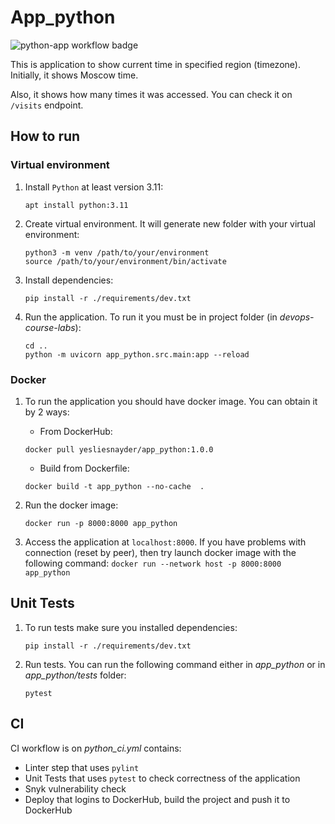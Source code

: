 # App_python

![python-app workflow badge](https://github.com/yesliesnayder/devops-course-labs/actions/workflows/python_ci.yml/badge.svg)

This is application to show current time in specified region (timezone).
Initially, it shows Moscow time.

Also, it shows how many times it was accessed. You can check it on `/visits` endpoint.

## How to run

### Virtual environment

1. Install `Python` at least version 3.11:

    ```shell
    apt install python:3.11
   ```

1. Create virtual environment. It will generate new folder with your virtual environment:

    ```shell
    python3 -m venv /path/to/your/environment
   source /path/to/your/environment/bin/activate
   ```

1. Install dependencies:

    ```shell
   pip install -r ./requirements/dev.txt
   ```

1. Run the application. To run it you must be in project folder (in *devops-course-labs*):

    ```shell
   cd ..
   python -m uvicorn app_python.src.main:app --reload
   ```

### Docker

1. To run the application you should have docker image. You can obtain it by 2 ways:
   - From DockerHub:
   ```shell
   docker pull yesliesnayder/app_python:1.0.0
   ```
   
   - Build from Dockerfile:
   ```shell
   docker build -t app_python --no-cache  .
   ```

1. Run the docker image:

   ```shell
   docker run -p 8000:8000 app_python
   ```

1. Access the application at `localhost:8000`. If you have problems with connection
(reset by peer), then try launch docker image with the following
command: `docker run --network host -p 8000:8000 app_python`

## Unit Tests

1. To run tests make sure you installed dependencies:

    ```shell
    pip install -r ./requirements/dev.txt
    ```

1. Run tests. You can run the following command either in *app_python* or in *app_python/tests* folder:

    ```shell
    pytest
    ```

## CI
CI workflow is on *python_ci.yml* contains:

- Linter step that uses `pylint`
- Unit Tests that uses `pytest` to check correctness of the application
- Snyk vulnerability check
- Deploy that logins to DockerHub, build the project and push it to DockerHub